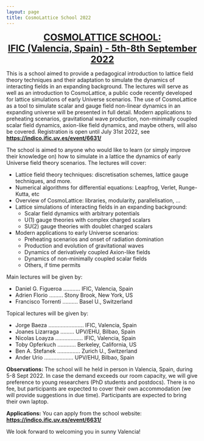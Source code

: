```yaml
---
layout: page
title: CosmoLattice School 2022
---
```


<div align="center"><font size=5><b><a href="https://indico.ific.uv.es/event/6631/" target="_blank">COSMOLATTICE SCHOOL: <br>
IFIC (Valencia, Spain) - 5th-8th September 2022</a></b></font></div>

This is a school aimed to provide a pedagogical introduction to lattice field theory techniques and their adaptation to simulate the dynamics of interacting fields in an expanding background. The lectures will serve as well as an introduction to CosmoLattice, a public code recently developed for lattice simulations of early Universe scenarios. The use of CosmoLattice as a tool to simulate scalar and gauge field non-linear dynamics in an expanding universe will be presented in full detail. Modern applications to preheating scenarios, gravitational wave production, non-minimally coupled scalar field dynamics, axion-like field dynamics, and maybe others, will also be covered.
Registration is open until July 31st 2022, see <b><a href="https://indico.ific.uv.es/event/6631/" target="_blank">https://indico.ific.uv.es/event/6631/</a></b>

The school is aimed to anyone who would like to learn (or simply improve their knowledge on) how to simulate in a lattice the dynamics of early Universe field theory scenarios. The lectures will cover:

* Lattice field theory techniques: discretisation schemes, lattice gauge techniques, and more.
* Numerical algorithms for differential equations: Leapfrog, Verlet, Runge-Kutta, etc
* Overview of CosmoLattice: libraries, modularity, parallelisation, ...
* Lattice simulations of interacting fields in an expanding background:
    - Scalar field dynamics with arbitrary potentials
    - U(1) gauge theories with complex charged scalars
    - SU(2) gauge theories with doublet charged scalars
* Modern applications to early Universe scenarios:
    - Preheating scenarios and onset of radiation domination
    - Production and evolution of gravitational waves
    - Dynamics of derivatively coupled Axion-like fields
    - Dynamics of non-minimally coupled scalar fields
    - Others, if time permits

Main lectures will be given by:

- Daniel G. Figueroa ........... IFIC, Valencia, Spain
- Adrien Florio  ......... Stony Brook, New York, US
- Francisco Torrenti .......... Basel U., Switzerland

Topical lectures will be given by:

- Jorge Baeza .......................  IFIC, Valencia, Spain
- Joanes Lizarraga  ......... UPV/EHU, Bilbao, Spain
- Nicolas Loayza  .................. IFIC, Valencia, Spain
- Toby Opferkuch  ............ Berkeley, California, US
- Ben A. Stefanek ............... Zurich U., Switzerland
- Ander Urio   ................... UPV/EHU, Bilbao, Spain

**Observations:** The school will he held in person in Valencia, Spain, during 5-8 Sept 2022. In case the demand exceeds our room capacity, we will give preference to young researchers (PhD students and postdocs). There is no fee, but participants are expected to cover their own accommodation (we will provide suggestions in due time). Participants are expected to bring their own laptop.

**Applications:** You can apply from the school website: <b><a href="https://indico.ific.uv.es/event/6631/" target="_blank">https://indico.ific.uv.es/event/6631/</a></b>

We look forward to welcoming you in sunny Valencia!
